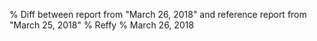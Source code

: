 % Diff between report from "March 26, 2018" and reference report from "March 25, 2018"
% Reffy
% March 26, 2018

